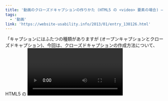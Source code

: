 ```yaml
---
title: '動画のクローズドキャプションの作りかた (HTML5 の <video> 要素の場合) — Website Usability Info'
tags:
  - '動画'
link: 'https://website-usability.info/2013/01/entry_130126.html'
---
```


「キャプションにはふたつの種類がありますが (オープンキャプションとクローズドキャプション)、今回は、クローズドキャプションの作成方法について、HTML5 の <video> 要素を例に、ご紹介しようと思います。」